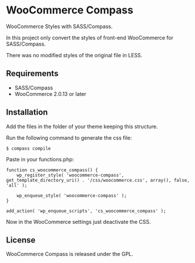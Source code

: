 WooCommerce Compass
===================

WooCommerce Styles with SASS/Compass.

In this project only convert the styles of front-end WooCommerce for SASS/Compass.

There was no modified styles of the original file in LESS.

## Requirements ##

* SASS/Compass
* WooCommerce 2.0.13 or later

## Installation ##

Add the files in the folder of your theme keeping this structure.

Run the following command to generate the css file:

    $ compass compile

Paste in your functions.php:

    function cs_woocommerce_compass() {
        wp_register_style( 'woocommerce-compass', get_template_directory_uri() . '/css/woocommerce.css', array(), false, 'all' );

        wp_enqueue_style( 'woocommerce-compass' );
    }

    add_action( 'wp_enqueue_scripts', 'cs_woocommerce_compass' );

Now in the WooCommerce settings just deactivate the CSS.

## License ##

WooCommerce Compass is released under the GPL.
